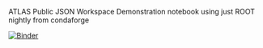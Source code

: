 ATLAS Public JSON Workspace Demonstration notebook using just ROOT nightly from condaforge

[![Binder](https://mybinder.org/badge_logo.svg)](https://mybinder.org/v2/gh/will-cern/statanalysis-binder-demo/demo2?labpath=index.ipynb)
